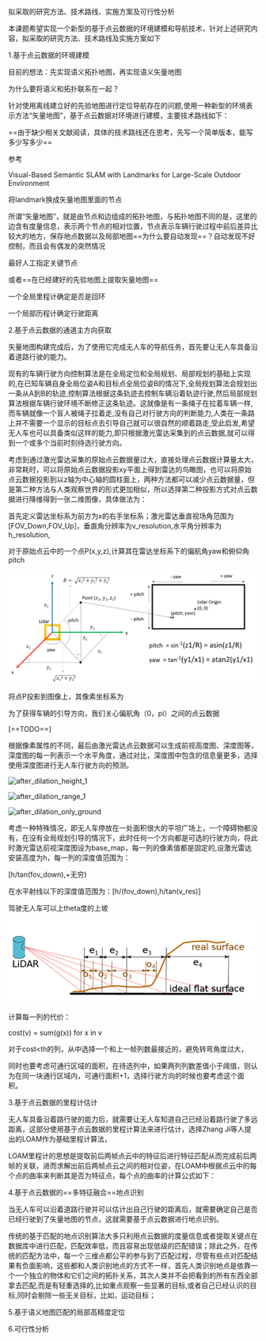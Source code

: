 拟采取的研究方法、技术路线、实施方案及可行性分析

本课题希望实现一个新型的基于点云数据的环境建模和导航技术，针对上述研究内容，拟采取的研究方法、技术路线及实施方案如下

1.基于点云数据的环境建模

目前的想法：先实现语义拓扑地图，再实现语义矢量地图

为什么要将语义和拓扑联系在一起？

针对使用离线建立好的先验地图进行定位导航存在的问题,使用一种新型的环境表示方法“矢量地图”，基于点云数据对环境进行建模，主要技术路线如下：

==由于缺少相关文献阅读，具体的技术路线还在思考，先写一个简单版本，能写多少写多少==

参考

Visual-Based Semantic SLAM with Landmarks for Large-Scale Outdoor Environment

将landmark换成矢量地图里面的节点

所谓“矢量地图”，就是由节点和边组成的拓扑地图，与拓扑地图不同的是，这里的边含有度量信息，表示两个节点的相对位置，节点表示车辆行驶过程中前后差异比较大的地方，保存地点数据以及局部地图==为什么要自动发现==？自动发现不好控制，而且会有偶发的突然情况

最好人工指定关键节点

或者==在已经建好的先验地图上提取矢量地图==

一个全局里程计确定是否是回环

一个局部历程计确定行驶距离

2.基于点云数据的通道主方向获取

​		矢量地图构建完成后，为了使用它完成无人车的导航任务，首先要让无人车具备沿着道路行驶的能力。

​		现有的车辆行驶方向控制算法是在全局定位和全局规划、局部规划的基础上实现的,在已知车辆自身全局位姿A和目标点全局位姿B的情况下,全局规划算法会规划出一条从A到B的轨迹,控制算法根据这条轨迹去控制车辆沿着轨迹行驶,然后局部规划算法根据车辆行驶环境不断修正这条轨迹。这就像是有一条绳子在拉着车辆一样,而车辆就像一个盲人被绳子拉着走,没有自己对行驶方向的判断能力,人类在一条路上并不需要一个显示的目标点去引导自己就可以很自然的顺着路走,受此启发,希望无人车也可以具备类似这样的能力,即只根据激光雷达采集到的点云数据,就可以得到一个或多个当前时刻待选行驶方向。

​		考虑到通过激光雷达采集的原始点云数据量过大，直接处理点云数据计算量太大，非常耗时，可以将原始点云数据投影xy平面上得到雷达的鸟瞰图，也可以将原始点云数据投影到以z轴为中心轴的圆柱面上，两种方法都可以减少点云数据量，但是第二种方法与人类观察世界的形式更加相似，所以选择第二种投影方式对点云数据进行降维得到一张二维图像，具体做法为：

首先定义雷达坐标系为前方为x的右手坐标系；激光雷达垂直视场角范围为[FOV_Down,FOV_Up]，垂直角分辨率为v_resolution,水平角分辨率为h_resolution,



对于原始点云中的一个点P(x,y,z),计算其在雷达坐标系下的偏航角yaw和俯仰角pitch

![Image for post](3.3拟采取的研究方法,技术路线,实施方案及可行性分析.assets/1*dwx4RdGRknJUk415dZoILw.png)

将点P投影到图像上，其像素坐标系为



为了获得车辆的引导方向，我们关心偏航角（0，pi）之间的点云数据

[==TODO==]

根据像素属性的不同，最后由激光雷达点云数据可以生成前视高度图、深度图等，深度图的每一列表示一个水平角度，通过对比，深度图中包含的信息量更多，选择使用深度图进行无人车行驶方向的预测。

![after_dilation_height_1](../lidar_study/Pcd2RangeImage_Demo/bin/after_dilation_height_1.png)

![after_dilation_range_1](../lidar_study/Pcd2RangeImage_Demo/bin/after_dilation_range_1.png)

![after_dilation_only_ground](../lidar_study/Pcd2RangeImage_Demo/bin/after_dilation_only_ground.png)

考虑一种特殊情况，即无人车停放在一处面积很大的平坦广场上，一个障碍物都没有，在没有全局规划引导的情况下，此时任何一个方向都是可选的行驶方向，将此时激光雷达前视深度图设为base_map，每一列的像素值都是固定的,设激光雷达安装高度为h，每一列的深度值范围为：

[h/tan(fov_down),+无穷)

在水平射线以下的深度值范围为：[h/(fov_down),h/tan(v_res)]

驾驶无人车可以上theta度的上坡

![image-20210107211603357](3.3拟采取的研究方法,技术路线,实施方案及可行性分析.assets/image-20210107211603357.png)

计算每一列的代价：

cost(v) = sum(g(x))  for x in v

对于cost<th的列，从中选择一个和上一帧列数最接近的，避免转弯角度过大，

同时也要考虑可通行区域的面积，在待选列中，如果两列列数差值小于阈值，则认为在同一块通行区域内，可通行面积+1，选择行驶方向的时候也要考虑这个面积。

3.基于点云数据的里程计估计

​		无人车具备沿着路行驶的能力后，就需要让无人车知道自己已经沿着路行驶了多远距离，这部分使用基于点云数据的里程计算法来进行估计，选择Zhang Ji等人提出的LOAM作为基础里程计算法，

​		LOAM里程计的思想是提取前后两帧点云中的特征后进行特征匹配从而完成前后两帧的关联，进而求解出前后两帧点云之间的相对位姿，在LOAM中根据点云中的每个点的曲率来判断其是否为特征点，每个点的曲率的计算公式如下：



4.基于点云数据的==多特征融合==地点识别

​		当无人车可以沿着道路行驶并可以估计出自己行驶的距离后，就需要确定自己是否已经行驶到了矢量地图的节点，这就需要基于点云数据进行地点识别。

​		传统的基于匹配的地点识别算法大多只利用点云数据的度量信息或者提取关键点在数据库中进行匹配，匹配效率低，而且容易出现低级的匹配错误；除此之外，在传统的匹配方法中，每一个三维点都公平的参与到了匹配过程，尽管有些点对匹配结果有负面影响，这些都和人类识别地点的方式不一样，首先人类识别地点是依靠一个一个独立的物体和它们之间的拓扑关系，其次人类并不会把看到的所有东西全部拿去匹配,而是有轻重选择的,比如重点观察一些显著的目标,或者自己已经认识的目标,同时会剔除一些无关目标，比如，运动目标；



5.基于语义地图匹配的局部高精度定位



6.可行性分析